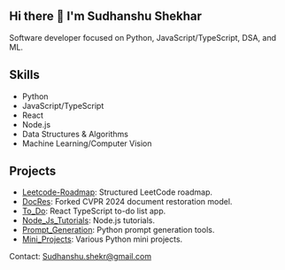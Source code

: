 ## Hi there 👋 I'm Sudhanshu Shekhar

Software developer focused on Python, JavaScript/TypeScript, DSA, and ML.

## Skills
- Python
- JavaScript/TypeScript
- React
- Node.js
- Data Structures & Algorithms
- Machine Learning/Computer Vision

## Projects
- [Leetcode-Roadmap](https://github.com/sudhanshushekr/Leetcode-Roadmap): Structured LeetCode roadmap.
- [DocRes](https://github.com/sudhanshushekr/DocRes): Forked CVPR 2024 document restoration model.
- [To_Do](https://github.com/sudhanshushekr/To_Do): React TypeScript to-do list app.
- [Node_Js_Tutorials](https://github.com/sudhanshushekr/Node_Js_Tutorials): Node.js tutorials.
- [Prompt_Generation](https://github.com/sudhanshushekr/Prompt_Generation): Python prompt generation tools.
- [Mini_Projects](https://github.com/sudhanshushekr/Mini_Projects): Various Python mini projects.

Contact: Sudhanshu.shekr@gmail.com
